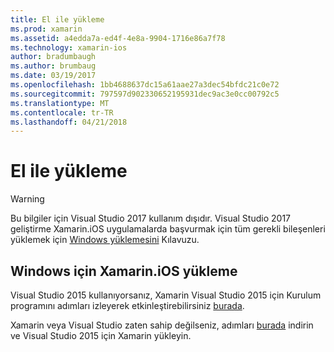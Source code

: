 ```yaml
---
title: El ile yükleme
ms.prod: xamarin
ms.assetid: a4edda7a-ed4f-4e8a-9904-1716e86a7f78
ms.technology: xamarin-ios
author: bradumbaugh
ms.author: brumbaug
ms.date: 03/19/2017
ms.openlocfilehash: 1bb4688637dc15a61aae27a3dec54bfdc21c0e72
ms.sourcegitcommit: 797597d902330652195931dec9ac3e0cc00792c5
ms.translationtype: MT
ms.contentlocale: tr-TR
ms.lasthandoff: 04/21/2018
---
```

# <a name="manual-installation"></a>El ile yükleme

> [!WARNING]
> Bu bilgiler için Visual Studio 2017 kullanım dışıdır. Visual Studio 2017 geliştirme Xamarin.iOS uygulamalarda başvurmak için tüm gerekli bileşenleri yüklemek için [Windows yüklemesini](~/ios/get-started/installation/windows/index.md#windowsinstallation) Kılavuzu.

## <a name="install-xamarinios-for-windows"></a>Windows için Xamarin.iOS yükleme

Visual Studio 2015 kullanıyorsanız, Xamarin Visual Studio 2015 için Kurulum programını adımları izleyerek etkinleştirebilirsiniz [burada](https://msdn.microsoft.com/en-us/library/mt488769.aspx#Anchor_4).

Xamarin veya Visual Studio zaten sahip değilseniz, adımları [burada](https://msdn.microsoft.com/en-us/library/mt613162.aspx) indirin ve Visual Studio 2015 için Xamarin yükleyin.
